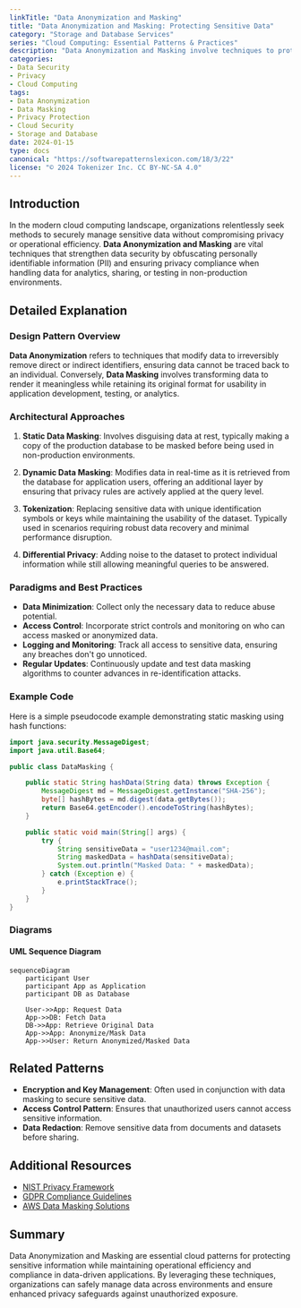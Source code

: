 ```yaml
---
linkTitle: "Data Anonymization and Masking"
title: "Data Anonymization and Masking: Protecting Sensitive Data"
category: "Storage and Database Services"
series: "Cloud Computing: Essential Patterns & Practices"
description: "Data Anonymization and Masking involve techniques to protect sensitive data by obfuscating personally identifiable information, ensuring privacy, and maintaining data usability in cloud environments."
categories:
- Data Security
- Privacy
- Cloud Computing
tags:
- Data Anonymization
- Data Masking
- Privacy Protection
- Cloud Security
- Storage and Database
date: 2024-01-15
type: docs
canonical: "https://softwarepatternslexicon.com/18/3/22"
license: "© 2024 Tokenizer Inc. CC BY-NC-SA 4.0"
---
```


## Introduction

In the modern cloud computing landscape, organizations relentlessly seek methods to securely manage sensitive data without compromising privacy or operational efficiency. **Data Anonymization and Masking** are vital techniques that strengthen data security by obfuscating personally identifiable information (PII) and ensuring privacy compliance when handling data for analytics, sharing, or testing in non-production environments.

## Detailed Explanation

### Design Pattern Overview

**Data Anonymization** refers to techniques that modify data to irreversibly remove direct or indirect identifiers, ensuring data cannot be traced back to an individual. Conversely, **Data Masking** involves transforming data to render it meaningless while retaining its original format for usability in application development, testing, or analytics.

### Architectural Approaches

1. **Static Data Masking**: Involves disguising data at rest, typically making a copy of the production database to be masked before being used in non-production environments.

2. **Dynamic Data Masking**: Modifies data in real-time as it is retrieved from the database for application users, offering an additional layer by ensuring that privacy rules are actively applied at the query level.

3. **Tokenization**: Replacing sensitive data with unique identification symbols or keys while maintaining the usability of the dataset. Typically used in scenarios requiring robust data recovery and minimal performance disruption.

4. **Differential Privacy**: Adding noise to the dataset to protect individual information while still allowing meaningful queries to be answered.

### Paradigms and Best Practices

- **Data Minimization**: Collect only the necessary data to reduce abuse potential.
- **Access Control**: Incorporate strict controls and monitoring on who can access masked or anonymized data.
- **Logging and Monitoring**: Track all access to sensitive data, ensuring any breaches don't go unnoticed.
- **Regular Updates**: Continuously update and test data masking algorithms to counter advances in re-identification attacks.
  
### Example Code

Here is a simple pseudocode example demonstrating static masking using hash functions:

```java
import java.security.MessageDigest;
import java.util.Base64;

public class DataMasking {

    public static String hashData(String data) throws Exception {
        MessageDigest md = MessageDigest.getInstance("SHA-256");
        byte[] hashBytes = md.digest(data.getBytes());
        return Base64.getEncoder().encodeToString(hashBytes);
    }

    public static void main(String[] args) {
        try {
            String sensitiveData = "user1234@mail.com";
            String maskedData = hashData(sensitiveData);
            System.out.println("Masked Data: " + maskedData);
        } catch (Exception e) {
            e.printStackTrace();
        }
    }
}
```

### Diagrams

#### UML Sequence Diagram

```mermaid
sequenceDiagram
    participant User
    participant App as Application
    participant DB as Database

    User->>App: Request Data
    App->>DB: Fetch Data
    DB->>App: Retrieve Original Data
    App->>App: Anonymize/Mask Data
    App->>User: Return Anonymized/Masked Data
```

## Related Patterns

- **Encryption and Key Management**: Often used in conjunction with data masking to secure sensitive data.
- **Access Control Pattern**: Ensures that unauthorized users cannot access sensitive information.
- **Data Redaction**: Remove sensitive data from documents and datasets before sharing.

## Additional Resources

- [NIST Privacy Framework](https://www.nist.gov/privacy-framework)
- [GDPR Compliance Guidelines](https://gdpr-info.eu/)
- [AWS Data Masking Solutions](https://docs.aws.amazon.com/solutions/latest/data-masking-on-aws/solution-overview.html)

## Summary

Data Anonymization and Masking are essential cloud patterns for protecting sensitive information while maintaining operational efficiency and compliance in data-driven applications. By leveraging these techniques, organizations can safely manage data across environments and ensure enhanced privacy safeguards against unauthorized exposure.
